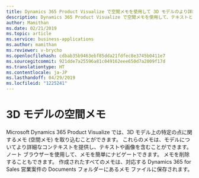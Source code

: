 ```yaml
---
title: Dynamics 365 Product Visualize で空間メモを使用して 3D モデルのより詳細なコンテキストを提供する
description: Dynamics 365 Product Visualize で空間メモを使用して、テキストと画像を含む 3D モデルのより詳細なコンテキストを提供できます。
author: Mamithan
ms.date: 02/21/2019
ms.topic: article
ms.service: business-applications
ms.author: mamithan
ms.reviewer: v-brycho
ms.openlocfilehash: cdbab35b9463ebf85dda21fdfec8e3745b0411e7
ms.sourcegitcommit: 921dde7a25596a81c049162eee650d7a2009f17d
ms.translationtype: HT
ms.contentlocale: ja-JP
ms.lasthandoff: 04/29/2019
ms.locfileid: "1225241"
---
```

# <a name="spatial-notes-for-3d-models"></a>3D モデルの空間メモ

Microsoft Dynamics 365 Product Visualize では、3D モデル上の特定の点に関するメモ (空間メモ) を取り込むことができます。 これらのメモは、モデルについてより詳細なコンテキストを提供し、テキストや画像を含むことができます。 ノート ブラウザーを使用して、メモを簡単にナビゲートできます。 メモを削除することもできます。 作成されたすべてのメモは、対応する Dynamics 365 for Sales 営業案件の Documents フォルダーにあるメモ ファイルに保存されます。
